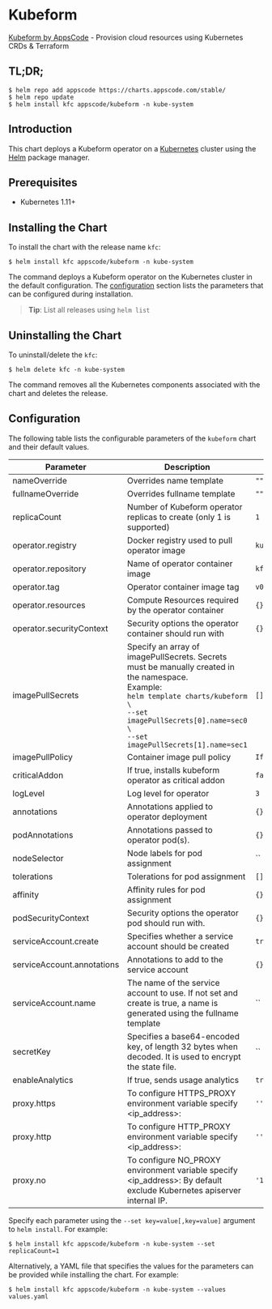 # Kubeform

[Kubeform by AppsCode](https://github.com/kubeform) - Provision cloud resources using Kubernetes CRDs & Terraform

## TL;DR;

```console
$ helm repo add appscode https://charts.appscode.com/stable/
$ helm repo update
$ helm install kfc appscode/kubeform -n kube-system
```

## Introduction

This chart deploys a Kubeform operator on a [Kubernetes](http://kubernetes.io) cluster using the [Helm](https://helm.sh) package manager.

## Prerequisites

- Kubernetes 1.11+

## Installing the Chart

To install the chart with the release name `kfc`:

```console
$ helm install kfc appscode/kubeform -n kube-system
```

The command deploys a Kubeform operator on the Kubernetes cluster in the default configuration. The [configuration](#configuration) section lists the parameters that can be configured during installation.

> **Tip**: List all releases using `helm list`

## Uninstalling the Chart

To uninstall/delete the `kfc`:

```console
$ helm delete kfc -n kube-system
```

The command removes all the Kubernetes components associated with the chart and deletes the release.

## Configuration

The following table lists the configurable parameters of the `kubeform` chart and their default values.

|         Parameter          |                                                                                                              Description                                                                                                              |    Default     |
|----------------------------|---------------------------------------------------------------------------------------------------------------------------------------------------------------------------------------------------------------------------------------|----------------|
| nameOverride               | Overrides name template                                                                                                                                                                                                               | `""`           |
| fullnameOverride           | Overrides fullname template                                                                                                                                                                                                           | `""`           |
| replicaCount               | Number of Kubeform operator replicas to create (only 1 is supported)                                                                                                                                                                  | `1`            |
| operator.registry          | Docker registry used to pull operator image                                                                                                                                                                                           | `kubeform`     |
| operator.repository        | Name of operator container image                                                                                                                                                                                                      | `kfc`          |
| operator.tag               | Operator container image tag                                                                                                                                                                                                          | `v0.1.0`       |
| operator.resources         | Compute Resources required by the operator container                                                                                                                                                                                  | `{}`           |
| operator.securityContext   | Security options the operator container should run with                                                                                                                                                                               | `{}`           |
| imagePullSecrets           | Specify an array of imagePullSecrets. Secrets must be manually created in the namespace. <br> Example: <br> `helm template charts/kubeform \` <br> `--set imagePullSecrets[0].name=sec0 \` <br> `--set imagePullSecrets[1].name=sec1` | `[]`           |
| imagePullPolicy            | Container image pull policy                                                                                                                                                                                                           | `IfNotPresent` |
| criticalAddon              | If true, installs kubeform operator as critical addon                                                                                                                                                                                 | `false`        |
| logLevel                   | Log level for operator                                                                                                                                                                                                                | `3`            |
| annotations                | Annotations applied to operator deployment                                                                                                                                                                                            | `{}`           |
| podAnnotations             | Annotations passed to operator pod(s).                                                                                                                                                                                                | `{}`           |
| nodeSelector               | Node labels for pod assignment                                                                                                                                                                                                        | ``             |
| tolerations                | Tolerations for pod assignment                                                                                                                                                                                                        | `[]`           |
| affinity                   | Affinity rules for pod assignment                                                                                                                                                                                                     | `{}`           |
| podSecurityContext         | Security options the operator pod should run with.                                                                                                                                                                                    | `{}`           |
| serviceAccount.create      | Specifies whether a service account should be created                                                                                                                                                                                 | `true`         |
| serviceAccount.annotations | Annotations to add to the service account                                                                                                                                                                                             | `{}`           |
| serviceAccount.name        | The name of the service account to use. If not set and create is true, a name is generated using the fullname template                                                                                                                | ``             |
| secretKey                  | Specifies a base64-encoded key, of length 32 bytes when decoded. It is used to encrypt the state file.                                                                                                                                | ``             |
| enableAnalytics            | If true, sends usage analytics                                                                                                                                                                                                        | `true`         |
| proxy.https                | To configure HTTPS_PROXY environment variable specify <ip_address>:<port>                                                                                                                                                             | `''`           |
| proxy.http                 | To configure HTTP_PROXY environment variable specify <ip_address>:<port>                                                                                                                                                              | `''`           |
| proxy.no                   | To configure NO_PROXY environment variable specify <ip_address>:<port> By default exclude Kubernetes apiserver internal IP.                                                                                                           | `'10.43.0.1'`  |


Specify each parameter using the `--set key=value[,key=value]` argument to `helm install`. For example:

```console
$ helm install kfc appscode/kubeform -n kube-system --set replicaCount=1
```

Alternatively, a YAML file that specifies the values for the parameters can be provided while
installing the chart. For example:

```console
$ helm install kfc appscode/kubeform -n kube-system --values values.yaml
```
